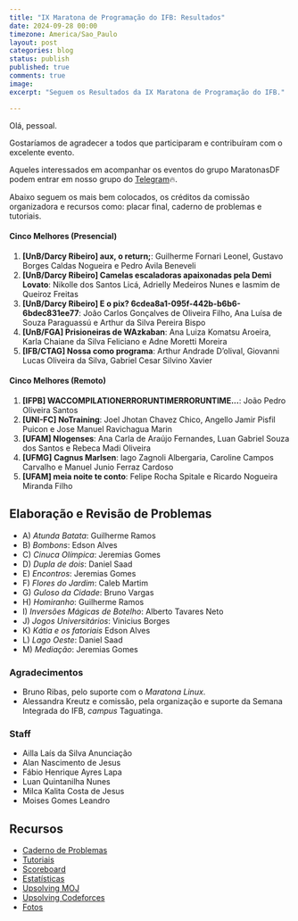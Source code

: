 ```yaml
---
title: "IX Maratona de Programação do IFB: Resultados"
date: 2024-09-28 00:00
timezone: America/Sao_Paulo
layout: post
categories: blog
status: publish
published: true
comments: true
image:
excerpt: "Seguem os Resultados da IX Maratona de Programação do IFB."

---
```


Olá, pessoal.

Gostaríamos de agradecer a todos que participaram e contribuíram com o excelente evento.

Aqueles interessados em acompanhar os eventos do grupo MaratonasDF podem entrar em nosso grupo do [Telegram](https://t.me/maratonasdf)🔥.

Abaixo seguem os mais bem colocados, os créditos da comissão organizadora e recursos como: placar final, caderno de problemas e tutoriais.

#### Cinco Melhores (Presencial)

1. **[UnB/Darcy Ribeiro] aux, o return;**: Guilherme Fornari Leonel, Gustavo Borges Caldas Nogueira e Pedro Avila Beneveli
2. **[UnB/Darcy Ribeiro] Camelas escaladoras apaixonadas pela Demi Lovato**: Nikolle dos Santos Licá, Adrielly Medeiros Nunes e Iasmim de Queiroz Freitas 
3. **[UnB/Darcy Ribeiro] E o pix? 6cdea8a1-095f-442b-b6b6-6bdec831ee77**: João Carlos Gonçalves de Oliveira Filho, Ana Luísa de Souza Paraguassú e Arthur da Silva Pereira Bispo
4. **[UnB/FGA] Prisioneiras de WAzkaban**: Ana Luiza Komatsu Aroeira, Karla Chaiane da Silva Feliciano e Adne Moretti Moreira
5. **[IFB/CTAG] Nossa como programa**: Arthur Andrade D’olival, Giovanni Lucas Oliveira da Silva, Gabriel Cesar Silvino Xavier

#### Cinco Melhores (Remoto)

1. **[IFPB] WACCOMPILATIONERRORUNTIMERRORUNTIME...**: João Pedro Oliveira Santos
2. **[UNI-FC] NoTraining**: Joel Jhotan Chavez Chico, Angello Jamir Pisfil Puicon e Jose Manuel Ravichagua Marin
3. **[UFAM] Nlogenses**: Ana Carla de Araújo Fernandes, Luan Gabriel Souza dos Santos e Rebeca Madi Oliveira
4. **[UFMG] Cagnus Marlsen**: Iago Zagnoli Albergaria, Caroline Campos Carvalho e Manuel Junio Ferraz Cardoso
5. **[UFAM] meia noite te conto**: Felipe Rocha Spitale e Ricardo Nogueira Miranda Filho

## Elaboração e Revisão de Problemas

- A) *Atunda Batata*: Guilherme Ramos
- B) *Bombons*: Edson Alves
- C) *Cinuca Olímpica*: Jeremias Gomes
- D) *Dupla de dois*: Daniel Saad
- E) *Encontros*: Jeremias Gomes
- F) *Flores do Jardim*: Caleb Martim
- G) *Guloso da Cidade*: Bruno Vargas
- H) *Homiranho*: Guilherme Ramos
- I) *Inversões Mágicas de Botelho*: Alberto Tavares Neto
- J) *Jogos Universitários*: Vinicius Borges
- K) *Kátia e os fatoriais* Edson Alves
- L) *Lago Oeste*: Daniel Saad
- M) *Mediação*: Jeremias Gomes

### Agradecimentos

- Bruno Ribas, pelo suporte com o *Maratona Linux*.
- Alessandra Kreutz e comissão, pela organização e suporte da Semana Integrada do IFB, *campus* Taguatinga.

### Staff

- Ailla Laís da Silva Anunciação
- Alan Nascimento de Jesus
- Fábio Henrique Ayres Lapa
- Luan Quintanilha Nunes
- Milca Kalita Costa de Jesus
- Moises Gomes Leandro

## Recursos

- [Caderno de Problemas]({{site.url}}/assets/9-mdp-ifb/caderno-9-mdp-ifb.pdf)
- [Tutoriais]({{site.url}}/assets/9-mdp-ifb/tutoriais.pdf)
- [Scoreboard]({{site.url}}/assets/9-mdp-ifb/scoreboard.html)
- [Estatísticas]({{site.url}}/assets/9-mdp-ifb/estatisticas.html)
- [Upsolving MOJ](https://moj.naquadah.com.br/cgi-bin/tag.sh/ix_maratona_de_programa%C3%A7%C3%A3o_do_ifb)
- [Upsolving Codeforces](https://codeforces.com/group/btcK4I5D5f/contest/553853)
- [Fotos](https://drive.google.com/drive/folders/1aqJK25dqzMjEDQdQbgvwT_PiemMSxuuG?usp=sharing)